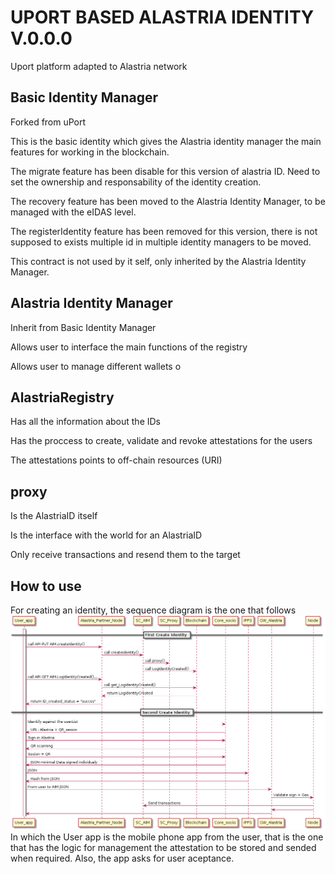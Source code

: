 # UPORT BASED ALASTRIA IDENTITY V.0.0.0
Uport platform adapted to Alastria network

## Basic Identity Manager
Forked from uPort

This is the basic identity which gives the Alastria identity manager the main features for working in the blockchain.

The migrate feature has been disable for this version of alastria ID. Need to set the ownership and responsability of the identity creation.

The recovery feature has been moved to the Alastria Identity Manager, to be managed with the eIDAS level.

The registerIdentity feature has been removed for this version, there is not supposed to exists multiple id in multiple identity managers to be moved.

This contract is not used by it self, only inherited by the Alastria Identity Manager.

## Alastria Identity Manager
Inherit from Basic Identity Manager

Allows user to interface the main functions of the registry

Allows user to manage different wallets o

## AlastriaRegistry
Has all the information about the IDs

Has the proccess to create, validate and revoke attestations for the users

The attestations points to off-chain resources (URI)

## proxy
Is the AlastriaID itself

Is the interface with the world for an AlastriaID

Only receive transactions and resend them to the target

## How to use
For creating an identity, the sequence diagram is the one that follows
![alt text](https://github.com/alastria/alastria-identity/blob/develop/Docs/NewIdentity.png)
In which the User app is the mobile phone app from the user, that is the one that has the logic for management the attestation to be stored and sended when required. Also, the app asks for user aceptance.
